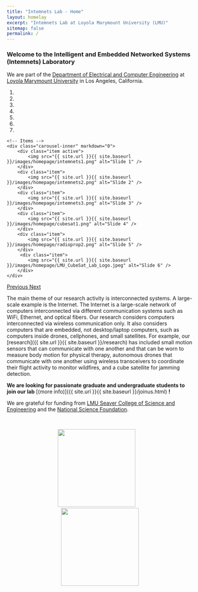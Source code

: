 ```yaml
---
title: "Intemnets Lab - Home"
layout: homelay
excerpt: "Intemnets Lab at Loyola Marymount University (LMU)"
sitemap: false
permalink: /
---
```


<h3>Welcome to the Intelligent and Embedded Networked Systems (Intemnets) Laboratory</h3>

We are part of the [Department of Electrical and Computer Engineering](https://cse.lmu.edu/department/electricalandcomputerengineeringdepartment/) at [Loyola Marymount University](https://www.lmu.edu/) in Los Angeles, California.

<div markdown="0" id="carousel" class="carousel slide" data-ride="carousel" data-interval="4000" data-pause="hover" >
    <!-- Menu -->
    <ol class="carousel-indicators">
        <li data-target="#carousel" data-slide-to="0" class="active"></li>
        <li data-target="#carousel" data-slide-to="1"></li>
        <li data-target="#carousel" data-slide-to="2"></li>
        <li data-target="#carousel" data-slide-to="3"></li>
        <li data-target="#carousel" data-slide-to="4"></li>
        <li data-target="#carousel" data-slide-to="5"></li>
        <li data-target="#carousel" data-slide-to="6"></li>
    </ol>

    <!-- Items -->
    <div class="carousel-inner" markdown="0">
        <div class="item active">
            <img src="{{ site.url }}{{ site.baseurl }}/images/homepage/intemnets1.png" alt="Slide 1" />
        </div>
        <div class="item">
            <img src="{{ site.url }}{{ site.baseurl }}/images/homepage/intemnets2.png" alt="Slide 2" />
        </div>
        <div class="item">
            <img src="{{ site.url }}{{ site.baseurl }}/images/homepage/intemnets3.png" alt="Slide 3" />
        </div>
        <div class="item">
            <img src="{{ site.url }}{{ site.baseurl }}/images/homepage/cubesat1.png" alt="Slide 4" />
        </div>
        <div class="item">
            <img src="{{ site.url }}{{ site.baseurl }}/images/homepage/radioprop2.png" alt="Slide 5" />
        </div>       
         <div class="item">
            <img src="{{ site.url }}{{ site.baseurl }}/images/homepage/LMU_CubeSat_Lab_Logo.jpeg" alt="Slide 6" />
        </div>
    </div>
  <a class="left carousel-control" href="#carousel" role="button" data-slide="prev">
    <span class="glyphicon glyphicon-chevron-left" aria-hidden="true"></span>
    <span class="sr-only">Previous</span>
  </a>
  <a class="right carousel-control" href="#carousel" role="button" data-slide="next">
    <span class="glyphicon glyphicon-chevron-right" aria-hidden="true"></span>
    <span class="sr-only">Next</span>
  </a>
</div>

The main theme of our research activity is interconnected systems. A large-scale example is the Internet. The Internet is a large-scale network of computers interconnected via different communication systems such as WiFi, Ethernet, and optical fibers. Our research considers computers interconnected via wireless communication only. It also considers computers that are embedded, not desktop/laptop computers, such as computers inside drones, cellphones, and small satellites. For example, our [research]({{ site.url }}{{ site.baseurl }}/research) has included small motion sensors that can communicate with one another and that can be worn to measure body motion for physical therapy, autonomous drones that communicate with one another using wireless transceivers to coordinate their flight activity to monitor wildfires, and a cube satellite for jamming detection.

**We are looking for passionate graduate and undergraduate students to join our lab** [(more info)]({{ site.url }}{{ site.baseurl }}/joinus.html) **!**

We are grateful for funding from [LMU Seaver College of Science and Engineering](https://cse.lmu.edu) and the [National Science Foundation](https://www.nsf.org).

<br>
<figure class="fourth">
  <center>
	<img src="{{ site.url }}{{ site.baseurl }}/images/logopic/lmu.png" style="width: 210px">
	&emsp;
	<img src="{{ site.url }}{{ site.baseurl }}/images/logopic/nsf.svg" style="width: 210px">
  </center>
</figure>
<br>
<br>